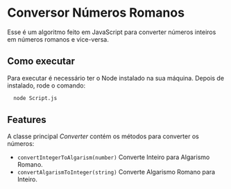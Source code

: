 
# Conversor Números Romanos

Esse é um algoritmo feito em JavaScript para converter números inteiros em números romanos e vice-versa.



## Como executar

Para executar é necessário ter o Node instalado na sua máquina. Depois de instalado, rode o comando:

```bash
  node Script.js 
```



## Features

A classe principal *Converter* contém os métodos para converter os números:

- `convertIntegerToAlgarism(number)` Converte Inteiro para Algarismo Romano. 
- `convertAlgarismToInteger(string)` Converte Algarismo Romano para Inteiro.
